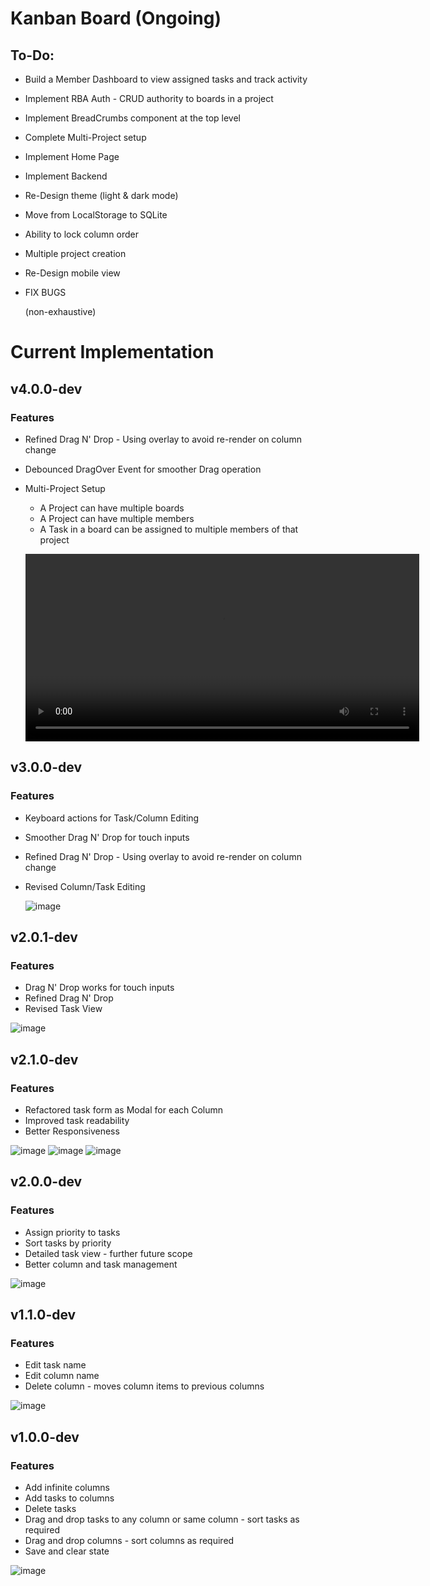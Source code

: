 # Kanban Board (Ongoing)

## To-Do:
- Build a Member Dashboard to view assigned tasks and track activity
- Implement RBA Auth - CRUD authority to boards in a project
- Implement BreadCrumbs component at the top level
- Complete Multi-Project setup
- Implement Home Page
- Implement Backend
- Re-Design theme (light & dark mode)
- Move from LocalStorage to SQLite
- Ability to lock column order
- Multiple project creation
- Re-Design mobile view
- FIX BUGS

  (non-exhaustive)
  
# Current Implementation

## v4.0.0-dev
   ### Features
  - Refined Drag N' Drop - Using overlay to avoid re-render on column change
  - Debounced DragOver Event for smoother Drag operation
  - Multi-Project Setup
      - A Project can have multiple boards
      - A Project can have multiple members
      - A Task in a board can be assigned to multiple members of that project
   
    <video width="630" height="300" src="https://github.com/user-attachments/assets/1b6e79be-23d9-4b3d-bc01-09f91ae94d9e"></video>    

## v3.0.0-dev
   ### Features
  - Keyboard actions for Task/Column Editing
  - Smoother Drag N' Drop for touch inputs
  - Refined Drag N' Drop - Using overlay to avoid re-render on column change
  - Revised Column/Task Editing

    ![image](https://github.com/user-attachments/assets/3ca8e0f9-3113-4050-b4bb-19218ade5f78)



## v2.0.1-dev
   ### Features
  - Drag N' Drop works for touch inputs
  - Refined Drag N' Drop
  - Revised Task View

  ![image](https://github.com/user-attachments/assets/10363059-634f-46da-b41f-fa3525d82d32)

## v2.1.0-dev
   ### Features
  - Refactored task form as Modal for each Column
  - Improved task readability
  - Better Responsiveness

  ![image](https://github.com/user-attachments/assets/18900c22-67bf-4173-9d65-e782b9b564b8)
  ![image](https://github.com/user-attachments/assets/6c0bee63-9e26-41f3-be49-127f3eb075f3)
  ![image](https://github.com/user-attachments/assets/09ac20ee-5d3f-443c-a330-8781b66b4ddc)

## v2.0.0-dev
   ### Features
  - Assign priority to tasks
  - Sort tasks by priority
  - Detailed task view - further future scope
  - Better column and task management

  ![image](https://github.com/user-attachments/assets/cf6493e9-9ad2-481c-acd9-4d4eef7aa3c5)


## v1.1.0-dev
   ### Features
  - Edit task name
  - Edit column name
  - Delete column - moves column items to previous columns

  ![image](https://github.com/user-attachments/assets/677c7c67-a34c-41df-b81e-822a73532f2c)

## v1.0.0-dev
  ### Features
  - Add infinite columns
  - Add tasks to columns
  - Delete tasks
  - Drag and drop tasks to any column or same column - sort tasks as required
  - Drag and drop columns - sort columns as required
  - Save and clear state

  ![image](https://github.com/user-attachments/assets/cb887e10-4eee-4b18-a1da-d4a6d36e6c7b)
